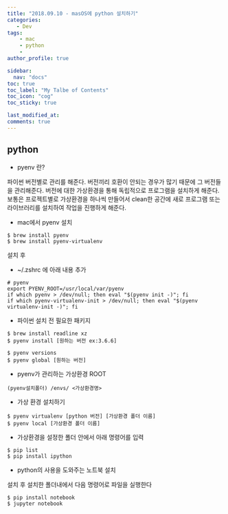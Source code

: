 ```yaml
---
title: "2018.09.10 - masOS에 python 설치하기"
categories: 
   - Dev
tags:
    - mac
    - python
    - 
author_profile: true

sidebar:
  nav: "docs"
toc: true
toc_label: "My Talbe of Contents"
toc_icon: "cog"
toc_sticky: true

last_modified_at:
comments: true
---
```





## python 
 
- pyenv 란? 

파이썬 버전별로 관리를 해준다. 버전끼리 호환이 안되는 경우가 많기 때문에 그 버전들을 관리해준다. 버전에 대한 가상환경을 통해 독립적으로 프로그램을 설치하게 해준다. 보통은 프로젝트별로 가상환경을 하나씩 만들어서 clean한 공간에 새로 프로그램 또는 라이브러리를 설치하여 작업을 진행하게 해준다. 


- mac에서 pyenv 설치 


```
$ brew install pyenv
$ brew install pyenv-virtualenv
```
설치 후 

- ~/.zshrc 에 아래 내용 추가

```
# pyenv
export PYENV_ROOT=/usr/local/var/pyenv
if which pyenv > /dev/null; then eval "$(pyenv init -)"; fi
if which pyenv-virtualenv-init > /dev/null; then eval "$(pyenv virtualenv-init -)"; fi
```

- 파이썬 설치 전 필요한 패키지 

```
$ brew install readline xz 
$ pyenv install [원하는 버전 ex:3.6.6]

$ pyenv versions
$ pyenv global [원하는 버전]
```
- pyenv가 관리하는 가상환경 ROOT

`(pyenv설치폴더) /envs/ <가상환경명>`

- 가상 환경 설치하기 

```
$ pyenv virtualenv [python 버전] [가상환경 폴더 이름]
$ pyenv local [가상환경 폴더 이름]
```

- 가상환경을 설정한 폴더 안에서 아래 명령어를 입력

```
$ pip list
$ pip install ipython
```

- python의 사용을 도와주는 노트북 설치 
<p>설치 후 설치한 폴더내에서 다음 명령어로 파일을 실행한다

```
$ pip install notebook
$ jupyter notebook
```
